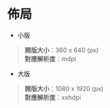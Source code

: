 # 佈局

* 小版
> **開版大小**：360 x 640 (px)  
**對應解析度**：mdpi

* 大版
> **開版大小**：1080 x 1920 (px)  
**對應解析度**：xxhdpi